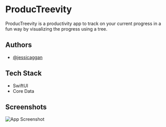
# ProducTreevity

ProducTreevity is a productivity app to track on your current progress in a fun way by visualizing the progress using a tree.


## Authors

- [@jessicaggan](https://www.github.com/jessicaggan)


## Tech Stack

- SwiftUI
- Core Data


## Screenshots

![App Screenshot](https://via.placeholder.com/468x300?text=App+Screenshot+Here)


